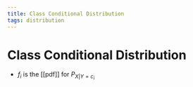 ```yaml
---
title: Class Conditional Distribution
tags: distribution
---
```


# Class Conditional Distribution
- $f_{i}$ is the [[pdf]] for $P_{X|Y=c_{i}}$














































